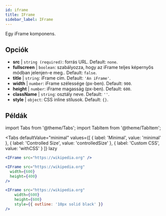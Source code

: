 ```yaml
---
id: iframe 
title: IFrame
sidebar_label: IFrame
---
```


Egy iFrame komponens.

## Opciók

* __src__ | `string (required)`: forrás URL. Default: `none`.
* __fullscreen__ | `boolean`: szabályozza, hogy az iFrame teljes képernyős módban jelenjen-e meg.. Default: `false`.
* __title__ | `string`: iFrame cím. Default: `'An iFrame'`.
* __width__ | `number`: iFrame szélessége (px-ben). Default: `900`.
* __height__ | `number`: iFrame magasság (px-ben). Default: `600`.
* __className__ | `string`: osztály neve. Default: `''`.
* __style__ | `object`: CSS inline stílusok. Default: `{}`.


## Példák

import Tabs from '@theme/Tabs';
import TabItem from '@theme/TabItem';

<Tabs
    defaultValue="minimal"
    values={[
        { label: 'Minimal', value: 'minimal' },
        { label: 'Controlled Size', value: 'controlledSize' },
        { label: 'Custom CSS', value: 'withCSS' }
    ]}
    lazy
>

<TabItem value="minimal" >

```jsx live
<IFrame src="https://wikipedia.org" />
```

</TabItem>

<TabItem value="controlledSize" >

```jsx live
<IFrame src="https://wikipedia.org" 
  width={600} 
  height={400} 
/>
```
</TabItem>

<TabItem value="withCSS" >

```jsx live
<IFrame src="https://wikipedia.org" 
    width={600} 
    height={600} 
    style={{ outline: '10px solid black' }}
/>
```
</TabItem>

</Tabs>


